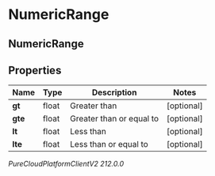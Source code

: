 # NumericRange

## NumericRange

## Properties

|Name | Type | Description | Notes|
|------------ | ------------- | ------------- | -------------|
| **gt** | float | Greater than | [optional] |
| **gte** | float | Greater than or equal to | [optional] |
| **lt** | float | Less than | [optional] |
| **lte** | float | Less than or equal to | [optional] |



_PureCloudPlatformClientV2 212.0.0_
